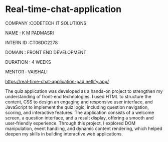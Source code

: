 # Real-time-chat-application

COMPANY :CODETECH IT SOLUTIONS

NAME : K M PADMASRI 

INTERN ID :CT06DG2278

DOMAIN : FRONT END DEVELOPMENT 

DURATION : 4 WEEKS

MENTOR : VAISHALI

https://real-time-chat-application-pad.netlify.app/

The quiz application was developed as a hands-on project to strengthen my understanding of front-end technologies. I used HTML to structure the content, CSS to design an engaging and responsive user interface, and JavaScript to implement the quiz logic, including question navigation, scoring, and interactive features. The application consists of a welcome screen, a question interface, and a result display, offering a smooth and user-friendly experience. Through this project, I explored DOM manipulation, event handling, and dynamic content rendering, which helped deepen my skills in building interactive web applications.
